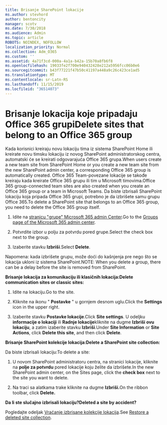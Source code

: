 ```yaml
---
title: Brisanje SharePoint lokacije
ms.author: stevhord
author: bentoncity
manager: scotv
ms.date: 7/30/2018
ms.audience: Admin
ms.topic: article
ROBOTS: NOINDEX, NOFOLLOW
localization_priority: Normal
ms.collection: Adm_O365
ms.custom: ''
ms.assetid: 4a71f3cd-000a-4a1a-b42a-15b70a8fb6f8
ms.openlocfilehash: 19033fe2f700e940432428e212a5956fcc06b0e6
ms.sourcegitcommit: b43f77221f47b50c41197a448a9c26c423ce1ad5
ms.translationtype: MT
ms.contentlocale: sr-Latn-RS
ms.lasthandoff: 11/15/2019
ms.locfileid: "36514073"
---
```

# <a name="delete-sites-that-belong-to-an-office-365-group"></a><span data-ttu-id="c200a-102">Brisanje lokacija koje pripadaju Office 365 grupi</span><span class="sxs-lookup"><span data-stu-id="c200a-102">Delete sites that belong to an Office 365 group</span></span>

<span data-ttu-id="c200a-103">Kada korisnici kreiraju novu lokaciju tima iz sistema SharePoint Home ili kreirate novu timsku lokaciju iz novog SharePoint administratorskog centra, automatski će se kreirati odgovarajuća Office 365 grupa.</span><span class="sxs-lookup"><span data-stu-id="c200a-103">When users create a new team site from SharePoint Home or you create a new team site from the new SharePoint admin center, a corresponding Office 365 group is automatically created.</span></span> <span data-ttu-id="c200a-104">Office 365 Team-povezane lokacije se takođe kreiraju kada kreirate Office 365 grupu ili tim u Microsoft timovima.</span><span class="sxs-lookup"><span data-stu-id="c200a-104">Office 365 group-connected team sites are also created when you create an Office 365 group or a team in Microsoft Teams.</span></span> <span data-ttu-id="c200a-105">Da biste izbrisali SharePoint lokaciju koja pripada Office 365 grupi, potrebno je da izbrišete samu grupu Office 365.</span><span class="sxs-lookup"><span data-stu-id="c200a-105">To delete a SharePoint site that belongs to an Office 365 group, you need to delete the Office 365 group itself.</span></span> 
  
1. <span data-ttu-id="c200a-106">Idite na [stranicu "grupe" Microsoft 365 admin Center](https://portal.office.com/adminportal/home#/groups).</span><span class="sxs-lookup"><span data-stu-id="c200a-106">Go to the [Groups page of the Microsoft 365 admin center](https://portal.office.com/adminportal/home#/groups).</span></span>
    
2. <span data-ttu-id="c200a-107">Potvrdite izbor u polju za potvrdu pored grupe.</span><span class="sxs-lookup"><span data-stu-id="c200a-107">Select the check box next to the group.</span></span>
    
3. <span data-ttu-id="c200a-108">Izaberite stavku **Izbriši**.</span><span class="sxs-lookup"><span data-stu-id="c200a-108">Select **Delete**.</span></span>
    
<span data-ttu-id="c200a-109">Napomena: kada izbrišete grupu, može doći do kašnjenja pre nego što se lokacija ukloni iz sistema SharePoint.</span><span class="sxs-lookup"><span data-stu-id="c200a-109">NOTE: When you delete a group, there can be a delay before the site is removed from SharePoint.</span></span>
  
<span data-ttu-id="c200a-110">**Brisanje lokacija za komunikaciju ili klasičnih lokacija:**</span><span class="sxs-lookup"><span data-stu-id="c200a-110">**Delete communication sites or classic sites:**</span></span>

1. <span data-ttu-id="c200a-111">Idite na lokaciju.</span><span class="sxs-lookup"><span data-stu-id="c200a-111">Go to the site.</span></span>
  
2. <span data-ttu-id="c200a-112">Kliknite na ikonu " **Postavke** " u gornjem desnom uglu.</span><span class="sxs-lookup"><span data-stu-id="c200a-112">Click the **Settings** icon in the upper right.</span></span> 
  
3. <span data-ttu-id="c200a-113">Izaberite stavku **Postavke lokacije**.</span><span class="sxs-lookup"><span data-stu-id="c200a-113">Click **Site settings**.</span></span> <span data-ttu-id="c200a-114">U odeljku **informacije o lokaciji** ili **Radnje lokacije**kliknite na dugme **Izbriši ovu lokaciju**, a zatim izaberite stavku **Izbriši**.</span><span class="sxs-lookup"><span data-stu-id="c200a-114">Under **Site Information** or **Site Actions**, click **Delete this site**, and then click **Delete**.</span></span>
  
<span data-ttu-id="c200a-115">**Brisanje SharePoint kolekcije lokacija:**</span><span class="sxs-lookup"><span data-stu-id="c200a-115">**Delete a SharePoint site collection:**</span></span>

<span data-ttu-id="c200a-116">Da biste izbrisali lokaciju:</span><span class="sxs-lookup"><span data-stu-id="c200a-116">To delete a site:</span></span>
  
1. <span data-ttu-id="c200a-117">U novom SharePoint administratoru centra, na stranici lokacije, kliknite na **polje za potvrdu** pored lokacije koju želite da izbrišete.</span><span class="sxs-lookup"><span data-stu-id="c200a-117">In the new SharePoint admin center, on the Sites page, click the **check box** next to the site you want to delete.</span></span> 
    
2. <span data-ttu-id="c200a-118">Na traci sa alatkama trake kliknite na dugme **Izbriši.**</span><span class="sxs-lookup"><span data-stu-id="c200a-118">On the ribbon toolbar, click **Delete.**</span></span>
    
<span data-ttu-id="c200a-119">**Da li ste slučajno izbrisali lokaciju?**</span><span class="sxs-lookup"><span data-stu-id="c200a-119">**Deleted a site by accident?**</span></span>

<span data-ttu-id="c200a-120">Pogledajte odeljak [Vraćanje izbrisane kolekcije lokacija](https://go.microsoft.com/fwlink/?linkid=867660).</span><span class="sxs-lookup"><span data-stu-id="c200a-120">See [Restore a deleted site collection](https://go.microsoft.com/fwlink/?linkid=867660).</span></span>
  

